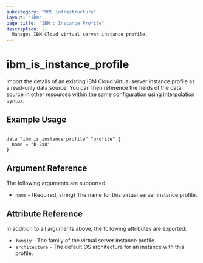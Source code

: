 ```yaml
---
subcategory: "VPC infrastructure"
layout: "ibm"
page_title: "IBM : Instance Profile"
description: |-
  Manages IBM Cloud virtual server instance profile.
---
```


# ibm\_is_instance_profile

Import the details of an existing IBM Cloud virtual server instance profile as a read-only data source. You can then reference the fields of the data source in other resources within the same configuration using interpolation syntax.


## Example Usage

```hcl

data "ibm_is_instance_profile" "profile" {
  name = "b-2x8"
}

```

## Argument Reference

The following arguments are supported:

* `name` - (Required, string) The name for this virtual server instance profile.

## Attribute Reference

In addition to all arguments above, the following attributes are exported:

* `family` - The family of the virtual server instance profile.
* `architecture` - The default OS architecture for an instance with this profile.
